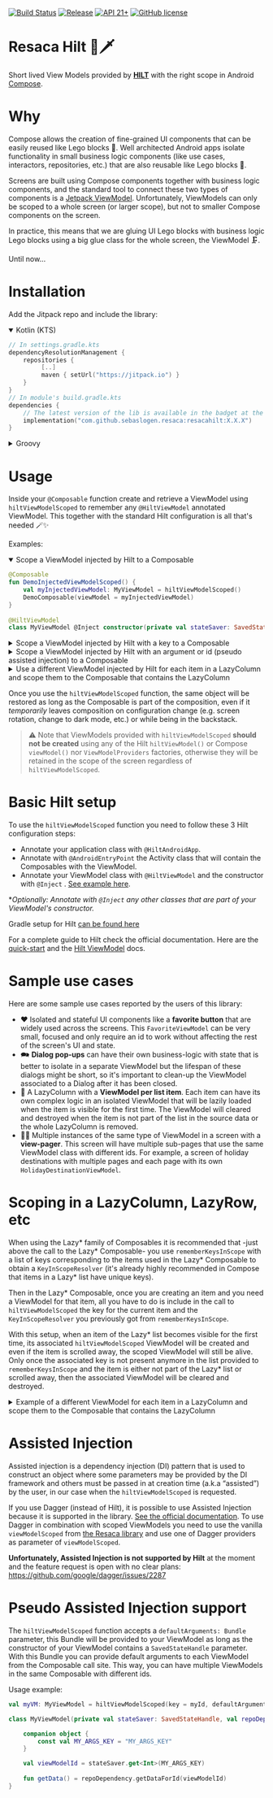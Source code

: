 [![Build Status](https://github.com/sebaslogen/resaca/actions/workflows/build.yml/badge.svg)](https://github.com/sebaslogen/resaca/actions/workflows/build.yml)
[![Release](https://jitpack.io/v/sebaslogen/resaca.svg)](https://jitpack.io/#sebaslogen/resaca)
[![API 21+](https://img.shields.io/badge/API-21%2B-brightgreen.svg?style=flat)](https://android-arsenal.com/api?level=21)
[![GitHub license](https://img.shields.io/github/license/sebaslogen/resaca)](https://github.com/sebaslogen/resaca/blob/main/LICENSE)

# Resaca Hilt 🍹🗡️

Short lived View Models provided by [**HILT**](https://dagger.dev/hilt/quick-start) with the right scope in
Android [Compose](https://developer.android.com/jetpack/compose).

# Why

Compose allows the creation of fine-grained UI components that can be easily reused like Lego blocks 🧱. Well architected Android apps isolate functionality in
small business logic components (like use cases, interactors, repositories, etc.) that are also reusable like Lego blocks 🧱.

Screens are built using Compose components together with business logic components, and the standard tool to connect these two types of components is
a [Jetpack ViewModel](https://developer.android.com/topic/libraries/architecture/viewmodel). Unfortunately, ViewModels can only be scoped to a whole screen (or
larger scope), but not to smaller Compose components on the screen.

In practice, this means that we are gluing UI Lego blocks with business logic Lego blocks using a big glue class for the whole screen, the ViewModel 🗜.

Until now...

# Installation

Add the Jitpack repo and include the library:

<details open>
  <summary>Kotlin (KTS)</summary>
  
```kotlin
// In settings.gradle.kts
dependencyResolutionManagement {
    repositories {
         [..]
         maven { setUrl("https://jitpack.io") }
    }
}
// In module's build.gradle.kts
dependencies {
    // The latest version of the lib is available in the badget at the top, replace X.X.X with that version
    implementation("com.github.sebaslogen.resaca:resacahilt:X.X.X")
}
```
</details>

<details>
  <summary>Groovy</summary>
  
```gradle
allprojects {
    repositories {
        [..]
        maven { url "https://jitpack.io" }
    }
}
dependencies {
    // The latest version of the lib is available in the badget at the top, replace X.X.X with that version
    implementation 'com.github.sebaslogen.resaca:resacahilt:X.X.X'
}
```
</details>

# Usage

Inside your `@Composable` function create and retrieve a ViewModel using `hiltViewModelScoped` to remember any `@HiltViewModel` annotated ViewModel. This
together with the standard Hilt configuration is all that's needed 🪄✨

Examples:

<details open>
  <summary>Scope a ViewModel injected by Hilt to a Composable</summary>
  
```kotlin
@Composable
fun DemoInjectedViewModelScoped() {
    val myInjectedViewModel: MyViewModel = hiltViewModelScoped()
    DemoComposable(viewModel = myInjectedViewModel)
}
  
@HiltViewModel
class MyViewModel @Inject constructor(private val stateSaver: SavedStateHandle) : ViewModel()
```
</details>

<details>
  <summary>Scope a ViewModel injected by Hilt with a key to a Composable</summary>
  
```kotlin
@Composable
fun DemoInjectedViewModelWithKey(keyOne: String = "myFirstKey", keyTwo: String = "mySecondKey") {
    val scopedVMWithFirstKey: MyViewModel = hiltViewModelScoped(keyOne)
    val scopedVMWithSecondKey: MyViewModel = hiltViewModelScoped(keyTwo)
    // We now have 2 instances on memory of the same ViewModel type, both inside the same Composable scope
    // When one key updates only the ViewModel with that key will be recreated
    DemoComposable(inputObject = scopedVMWithFirstKey)
    DemoComposable(inputObject = scopedVMWithSecondKey)
}
  
@HiltViewModel
class MyViewModel @Inject constructor(private val stateSaver: SavedStateHandle) : ViewModel()
```
</details>

<details>
  <summary>Scope a ViewModel injected by Hilt with an argument or id (pseudo assisted injection) to a Composable</summary>
  
```kotlin
@Composable
fun DemoInjectedViewModelWithId(idOne: String = "myFirstId", idTwo: String = "mySecondId") {
    val scopedVMWithFirstId: MyIdViewModel = hiltViewModelScoped(idOne, defaultArguments = bundleOf(MY_ARGS_KEY to idOne))
    val scopedVMWithSecondId: MyIdViewModel = hiltViewModelScoped(idTwo, defaultArguments = bundleOf(MY_ARGS_KEY to idTwo))
    // We now have 2 instances on memory of the same ViewModel type, both inside the same Composable scope
    // When one Id updates only the ViewModel with that Id will be recreated
    // Each ViewModel instance has its own Id
    DemoComposable(inputObject = scopedVMWithFirstId)
    DemoComposable(inputObject = scopedVMWithSecondId)
}
  
@HiltViewModel
class MyIdViewModel @Inject constructor(
    private val stateSaver: SavedStateHandle
) : ViewModel() {

    companion object {
        const val MY_ARGS_KEY = "MY_ARGS_KEY"
    }

    val viewModelId = stateSaver.get<String>(MY_ARGS_KEY)
}
```
</details>

<details>
  <summary>Use a different ViewModel injected by Hilt for each item in a LazyColumn and scope them to the Composable that contains the LazyColumn</summary>
  
```kotlin
@Composable
fun DemoManyInjectedViewModelsScopedOutsideTheLazyColumn(listItems: List<Int> = (1..1000).toList()) {
    val keys = rememberKeysInScope(inputListOfKeys = listItems)
    LazyColumn() {
        items(items = listItems, key = { it }) { item ->
            val myScopedVM: MyViewModel = hiltViewModelScoped(key = item, keyInScopeResolver = keys)
            DemoComposable(inputObject = myScopedVM)
        }
    }
}

@HiltViewModel
class MyViewModel @Inject constructor(private val stateSaver: SavedStateHandle) : ViewModel()
```
</details>

Once you use the `hiltViewModelScoped` function, the same object will be restored as long as the Composable is part of the composition, even if it _temporarily_
leaves composition on configuration change (e.g. screen rotation, change to dark mode, etc.) or while being in the backstack.

> ⚠️ Note that ViewModels provided with `hiltViewModelScoped` **should not be created** using any of the Hilt `hiltViewModel()` or Compose `viewModel()`
nor `ViewModelProviders` factories, otherwise they will be retained in the scope of the screen regardless of `hiltViewModelScoped`.

# Basic Hilt setup

To use the `hiltViewModelScoped` function you need to follow these 3 Hilt configuration steps:

- Annotate your application class with `@HiltAndroidApp`.
- Annotate with `@AndroidEntryPoint` the Activity class that will contain the Composables with the ViewModel.
- Annotate your ViewModel class with `@HiltViewModel` and the constructor with `@Inject`
  . [See example here](https://github.com/sebaslogen/resaca/blob/main/sample/src/main/java/com/sebaslogen/resacaapp/ui/main/data/FakeInjectedViewModel.kt).

**Optionally: Annotate with `@Inject` any other classes that are part of your ViewModel's constructor.*

Gradle setup for Hilt [can be found here](https://dagger.dev/hilt/gradle-setup.html)

For a complete guide to Hilt check the official documentation. Here are the [quick-start](https://dagger.dev/hilt/quick-start) and
the [Hilt ViewModel](https://dagger.dev/hilt/view-model) docs.

# Sample use cases

Here are some sample use cases reported by the users of this library:

- ❤️ Isolated and stateful UI components like a **favorite button** that are widely used across the screens. This `FavoriteViewModel` can be very small, focused
  and only require an id to work without affecting the rest of the screen's UI and state.
- 🗪 **Dialog pop-ups** can have their own business-logic with state that is better to isolate in a separate ViewModel but the lifespan of these dialogs might be short, 
so it's important to clean-up the ViewModel associated to a Dialog after it has been closed.
- 📃 A LazyColumn with a **ViewModel per list item**. Each item can have its own complex logic in an isolated ViewModel that will be lazily loaded when the item is
visible for the first time. The ViewModel will cleared and destroyed when the item is not part of the list in the source data or the whole LazyColumn is removed.
- 📄📄 Multiple instances of the same type of ViewModel in a screen with a **view-pager**. This screen will have multiple sub-pages that use the same ViewModel
  class with different ids. For example, a screen of holiday destinations with multiple pages and each page with its own `HolidayDestinationViewModel`.

# Scoping in a LazyColumn, LazyRow, etc
  
When using the Lazy* family of Composables it is recommended that -just above the call to the Lazy* Composable- you use `rememberKeysInScope` with a list of 
keys corresponding to the items used in the Lazy* Composable to obtain a `KeyInScopeResolver` (it's already highly recommended in Compose that items in a Lazy* list have unique keys).

Then in the Lazy* Composable, once you are creating an item and you need a ViewModel for that item, 
all you have to do is include in the call to `hiltViewModelScoped` the key for the current item and the `KeyInScopeResolver` you previously got from `rememberKeysInScope`.

With this setup, when an item of the Lazy* list becomes visible for the first time, its associated `hiltViewModelScoped` ViewModel will be created and even if the item is scrolled away, the scoped ViewModel will still be alive. Only once the associated key is not present anymore in the list provided to `rememberKeysInScope` and the item is either not part of the Lazy* list or scrolled away, then the associated ViewModel will be cleared and destroyed.

<details>
  <summary>Example of a different ViewModel for each item in a LazyColumn and scope them to the Composable that contains the LazyColumn</summary>
  
```kotlin
@Composable
fun DemoManyInjectedViewModelsScopedOutsideTheLazyColumn(listItems: List<Int> = (1..1000).toList()) {
    val keys = rememberKeysInScope(inputListOfKeys = listItems)
    LazyColumn() {
        items(items = listItems, key = { it }) { item ->
            val myScopedVM: MyViewModel = hiltViewModelScoped(key = item, keyInScopeResolver = keys)
            DemoComposable(inputObject = myScopedVM)
        }
    }
}

@HiltViewModel
class MyViewModel @Inject constructor(private val stateSaver: SavedStateHandle) : ViewModel()
```
</details>

# Assisted Injection

Assisted injection is a dependency injection (DI) pattern that is used to construct an object where some parameters may be provided by the DI framework and
others must be passed in at creation time (a.k.a “assisted”) by the user, in our case when the `hiltViewModelScoped` is requested.

If you use Dagger (instead of Hilt), it is possible to use Assisted Injection because it is supported in the
library. [See the official documentation](https://dagger.dev/dev-guide/assisted-injection.html). To use Dagger in combination with scoped ViewModels you need to
use the vanilla `viewModelScoped` from [the Resaca library](https://github.com/sebaslogen/resaca) and use one of Dagger providers as parameter
of `viewModelScoped`.

**Unfortunately, Assisted Injection is not supported by Hilt** at the moment and the feature request is open with no clear
plans: https://github.com/google/dagger/issues/2287

# Pseudo Assisted Injection support

The `hiltViewModelScoped` function accepts a `defaultArguments: Bundle` parameter, this Bundle will be provided to your ViewModel as long as the constructor of your ViewModel contains a `SavedStateHandle` parameter. With this Bundle you can provide default arguments to each ViewModel from the Composable call site. This way, you can have multiple ViewModels in the same Composable with different ids.

Usage example:

```kotlin
val myVM: MyViewModel = hiltViewModelScoped(key = myId, defaultArguments = bundleOf(MyViewModel.MY_ARGS_KEY to myId))
```

```kotlin
class MyViewModel(private val stateSaver: SavedStateHandle, val repoDependency: MyRepository) : ViewModel() {

    companion object {
        const val MY_ARGS_KEY = "MY_ARGS_KEY"
    }

    val viewModelId = stateSaver.get<Int>(MY_ARGS_KEY)
    
    fun getData() = repoDependency.getDataForId(viewModelId)
}
```
